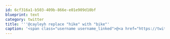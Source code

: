 ```yaml
---
id: 6cf316a1-b503-409b-866e-e01e909d10bf
blueprint: text
category: twitter
title: '''@cayleyh replace "hike" with "bike"'
caption: '<span class="username username_linked">@<a href="https://twitter.com/cayleyh" title="cayleyh">cayleyh</a></span> replace "hike" with "bike"'
---
```

